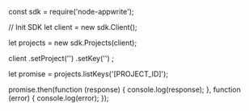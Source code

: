 const sdk = require('node-appwrite');

// Init SDK
let client = new sdk.Client();

let projects = new sdk.Projects(client);

client
    .setProject('')
    .setKey('')
;

let promise = projects.listKeys('[PROJECT_ID]');

promise.then(function (response) {
    console.log(response);
}, function (error) {
    console.log(error);
});